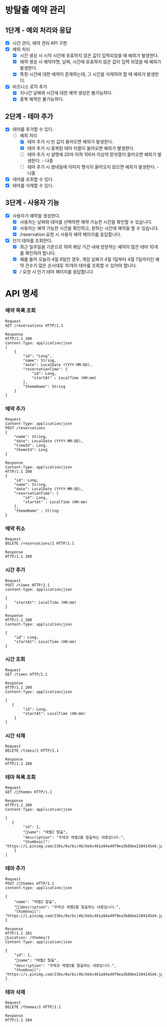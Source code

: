 # 방탈출 예약 관리

## 1단계 - 예외 처리와 응답

- [x] 시간 관리, 예약 관리 API 구현
- [x] 예외 처리
    - [x] 시간 생성 시 시작 시간에 유효하지 않은 값이 입력되었을 때 예외가 발생한다.
    - [x] 예약 생성 시 예약자명, 날짜, 시간에 유효하지 않은 값이 입력 되었을 때 예외가 발생한다.
    - [x] 특정 시간에 대한 예약이 존재하는데, 그 시간을 삭제하려 할 때 예외가 발생한다.
- [x] 비즈니스 로직 추가
    - [x] 지나간 날짜와 시간에 대한 예약 생성은 불가능하다.
    - [x] 중복 예약은 불가능하다.

## 2단계 - 테마 추가

- [x] 테마를 추가할 수 있다.
    - [ ] 예외 처리
        - [x] 테마 추가 시 빈 값이 들어오면 예외가 발생한다.
        - [x] 테마 추가 시 중복된 테마 이름이 들어오면 예외가 발생한다.
        - [ ] 테마 추가 시 설명에 20자 이하 100자 이상의 문자열이 들어오면 예외가 발생한다. - 나중
        - [ ] 테마 추가 시 썸네일에 이미지 형식이 들어오지 않으면 예외가 발생한다. - 나중
- [x] 테마를 조회할 수 있다.
- [x] 테마를 삭제할 수 있다.

## 3단계 - 사용자 기능

- [x] 사용자가 예약을 생성한다.
    - [x] 사용자는 날짜와 테마를 선택하면 예약 가능한 시간을 확인할 수 있습니다.
    - [x] 사용자는 예약 가능한 시간을 확인하고, 원하는 시간에 예약을 할 수 있습니다.
    - [x] /reservation 요청 시 사용자 예약 페이지를 응답합니다.
- [x] 인기 테마를 조회한다.
    - [x] 최근 일주일을 기준으로 하여 해당 기간 내에 방문하는 예약이 많은 테마 10개를 확인하려 합니다.
    - [x] 예를 들어 오늘이 4월 8일인 경우, 게임 날짜가 4월 1일부터 4월 7일까지인 예약 건수가 많은 순서대로 10개의 테마를 조회할 수 있어야 합니다.
    - [x] / 요청 시 인기 테마 페이지를 응답합니다

# API 명세

### 예약 목록 조회

```
Request
GET /reservations HTTP/1.1

Response
HTTP/1.1 200 
Content-Type: application/json
[
    {
        "id": "Long",
        "name": String,
        "date": LocalDate (YYYY-MM-DD),
        "reservationTime": {
            "id": Long,
            "startAt" : LocalTime (HH:mm)
        },
        "themeName": String
    }
]
```

### 예약 추가

```
Request
Content-Type: application/json
POST /reservations
{
    "name": String,
    "date": LocalDate (YYYY-MM-DD),
    "timeId": Long,
    "themeId": Long
}

Response
Content-Type: application/json
HTTP/1.1 200 
{
    "id": Long,
    "name": String,
    "date": LocalDate (YYYY-MM-DD),
    "reservationTime": {
        "id": Long,
        "startAt" : LocalTime (HH:mm)
    },
    "themeName" : String
}

```

### 예약 취소

```
Request
DELETE /reservations/1 HTTP/1.1

Response
HTTP/1.1 200
```

### 시간 추가

```
Request
POST /times HTTP/1.1
content-type: application/json

{
    "startAt": LocalTime (HH:mm)
}

Response
HTTP/1.1 200
Content-Type: application/json

{
    "id": Long,
    "startAt": LocalTime (HH:mm)
}
```

### 시간 조회

```
Request
GET /times HTTP/1.1

Response
HTTP/1.1 200 
Content-Type: application/json

[
   {
        "id": Long,
        "startAt": LocalTime (HH:mm)
    }
]
```

### 시간 삭제

```
Request
DELETE /times/1 HTTP/1.1

Response
HTTP/1.1 200
```

### 테마 목록 조회

```
Request
GET /themes HTTP/1.1

Response
HTTP/1.1 200 
Content-Type: application/json

[
   {
        "id": 1,
        "name": "레벨2 탈출",
        "description": "우테코 레벨2를 탈출하는 내용입니다.",
        "thumbnail": "https://i.pinimg.com/236x/6e/bc/46/6ebc461a94a49f9ea3b8bbe2204145d4.jpg"
    }
]
```

### 테마 추가

```
Request
POST /themes HTTP/1.1
content-type: application/json

{
    "name": "레벨2 탈출",
    "description": "우테코 레벨2를 탈출하는 내용입니다.",
    "thumbnail": "https://i.pinimg.com/236x/6e/bc/46/6ebc461a94a49f9ea3b8bbe2204145d4.jpg"
}

Response
HTTP/1.1 201
Location: /themes/1
Content-Type: application/json

{
    "id": 1,
    "name": "레벨2 탈출",
    "description": "우테코 레벨2를 탈출하는 내용입니다.",
    "thumbnail": "https://i.pinimg.com/236x/6e/bc/46/6ebc461a94a49f9ea3b8bbe2204145d4.jpg"
}
```

### 테마 삭제

```
Request
DELETE /themes/1 HTTP/1.1

Response
HTTP/1.1 204
```